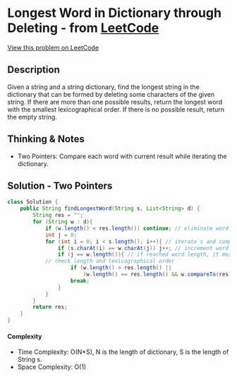 # Longest Word in Dictionary through Deleting - from [LeetCode](https://leetcode.com)
[View this problem on LeetCode](https://leetcode.com/problems/longest-word-in-dictionary-through-deleting/)

## Description
Given a string and a string dictionary, find the longest string in the dictionary that can be formed by deleting some characters of the given string. If there are more than one possible results, return the longest word with the smallest lexicographical order. If there is no possible result, return the empty string. 

## Thinking & Notes
* Two Pointers: Compare each word with current result while iterating the dictionary.

## Solution - Two Pointers
```java
class Solution {
    public String findLongestWord(String s, List<String> d) {
        String res = "";
        for (String w : d){
            if (w.length() < res.length()) continue; // eliminate word that length is less then current res
            int j = 0; 
            for (int i = 0; i < s.length(); i++){ // iterate s and compare with word
                if (s.charAt(i) == w.charAt(j)) j++; // increment word index, compare with next char
                if (j == w.length()){ // if reached word length, it means s contains this word
		    // check length and lexicographical order 
                    if (w.length() > res.length() || 
                        (w.length() == res.length() && w.compareTo(res) < 0)) res = w;
                    break;
                }
            }
        }
        return res;
    }
}
```
#### Complexity
* Time Complexity: O(N*S), N is the length of dictionary, S is the length of String s.
* Space Complexity: O(1)
